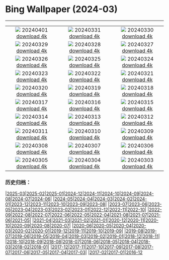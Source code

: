 # Bing Wallpaper (2024-03)
**************
| | | |
| :----: | :----: | :----: |
| ![](https://www.bing.com/th?id=OHR.PalazzoFarnese_IT-IT8737632028_1920x1080.jpg) 20240401 [download 4k](https://www.bing.com/th?id=OHR.PalazzoFarnese_IT-IT8737632028_UHD.jpg) | ![](https://www.bing.com/th?id=OHR.HungarianEggs_IT-IT8993577928_1920x1080.jpg) 20240331 [download 4k](https://www.bing.com/th?id=OHR.HungarianEggs_IT-IT8993577928_UHD.jpg) | ![](https://www.bing.com/th?id=OHR.SleepySloth_IT-IT7892909153_1920x1080.jpg) 20240330 [download 4k](https://www.bing.com/th?id=OHR.SleepySloth_IT-IT7892909153_UHD.jpg) |
| ![](https://www.bing.com/th?id=OHR.SouthStackLight_IT-IT5123694912_1920x1080.jpg) 20240329 [download 4k](https://www.bing.com/th?id=OHR.SouthStackLight_IT-IT5123694912_UHD.jpg) | ![](https://www.bing.com/th?id=OHR.ShanghaiBlossoms_IT-IT7775972818_1920x1080.jpg) 20240328 [download 4k](https://www.bing.com/th?id=OHR.ShanghaiBlossoms_IT-IT7775972818_UHD.jpg) | ![](https://www.bing.com/th?id=OHR.TeatroColon_IT-IT6266704589_1920x1080.jpg) 20240327 [download 4k](https://www.bing.com/th?id=OHR.TeatroColon_IT-IT6266704589_UHD.jpg) |
| ![](https://www.bing.com/th?id=OHR.Milanbusinesscenter_IT-IT6797515629_1920x1080.jpg) 20240326 [download 4k](https://www.bing.com/th?id=OHR.Milanbusinesscenter_IT-IT6797515629_UHD.jpg) | ![](https://www.bing.com/th?id=OHR.ColorfulHoli_IT-IT7690011331_1920x1080.jpg) 20240325 [download 4k](https://www.bing.com/th?id=OHR.ColorfulHoli_IT-IT7690011331_UHD.jpg) | ![](https://www.bing.com/th?id=OHR.WhiteEyes_IT-IT2367465138_1920x1080.jpg) 20240324 [download 4k](https://www.bing.com/th?id=OHR.WhiteEyes_IT-IT2367465138_UHD.jpg) |
| ![](https://www.bing.com/th?id=OHR.AmazonClouds_IT-IT1860560546_1920x1080.jpg) 20240323 [download 4k](https://www.bing.com/th?id=OHR.AmazonClouds_IT-IT1860560546_UHD.jpg) | ![](https://www.bing.com/th?id=OHR.WaikatoWater_IT-IT0972621598_1920x1080.jpg) 20240322 [download 4k](https://www.bing.com/th?id=OHR.WaikatoWater_IT-IT0972621598_UHD.jpg) | ![](https://www.bing.com/th?id=OHR.BwindiNationalForest_IT-IT7927335166_1920x1080.jpg) 20240321 [download 4k](https://www.bing.com/th?id=OHR.BwindiNationalForest_IT-IT7927335166_UHD.jpg) |
| ![](https://www.bing.com/th?id=OHR.SpringCaveDale_IT-IT3874246493_1920x1080.jpg) 20240320 [download 4k](https://www.bing.com/th?id=OHR.SpringCaveDale_IT-IT3874246493_UHD.jpg) | ![](https://www.bing.com/th?id=OHR.RedFox_IT-IT0563708572_1920x1080.jpg) 20240319 [download 4k](https://www.bing.com/th?id=OHR.RedFox_IT-IT0563708572_UHD.jpg) | ![](https://www.bing.com/th?id=OHR.ElephantRock_IT-IT7160275980_1920x1080.jpg) 20240318 [download 4k](https://www.bing.com/th?id=OHR.ElephantRock_IT-IT7160275980_UHD.jpg) |
| ![](https://www.bing.com/th?id=OHR.AltaredellaPatria_IT-IT8301062240_1920x1080.jpg) 20240317 [download 4k](https://www.bing.com/th?id=OHR.AltaredellaPatria_IT-IT8301062240_UHD.jpg) | ![](https://www.bing.com/th?id=OHR.BambooPanda_IT-IT5188324890_1920x1080.jpg) 20240316 [download 4k](https://www.bing.com/th?id=OHR.BambooPanda_IT-IT5188324890_UHD.jpg) | ![](https://www.bing.com/th?id=OHR.AnzaBorregoBloom_IT-IT1728403447_1920x1080.jpg) 20240315 [download 4k](https://www.bing.com/th?id=OHR.AnzaBorregoBloom_IT-IT1728403447_UHD.jpg) |
| ![](https://www.bing.com/th?id=OHR.AyutthayaTree_IT-IT4581996265_1920x1080.jpg) 20240314 [download 4k](https://www.bing.com/th?id=OHR.AyutthayaTree_IT-IT4581996265_UHD.jpg) | ![](https://www.bing.com/th?id=OHR.MagadiFlamingos_IT-IT3571024430_1920x1080.jpg) 20240313 [download 4k](https://www.bing.com/th?id=OHR.MagadiFlamingos_IT-IT3571024430_UHD.jpg) | ![](https://www.bing.com/th?id=OHR.BryceSnow_IT-IT2944842663_1920x1080.jpg) 20240312 [download 4k](https://www.bing.com/th?id=OHR.BryceSnow_IT-IT2944842663_UHD.jpg) |
| ![](https://www.bing.com/th?id=OHR.SleepyKoala_IT-IT1648374764_1920x1080.jpg) 20240311 [download 4k](https://www.bing.com/th?id=OHR.SleepyKoala_IT-IT1648374764_UHD.jpg) | ![](https://www.bing.com/th?id=OHR.BeaumontClock_IT-IT6612904601_1920x1080.jpg) 20240310 [download 4k](https://www.bing.com/th?id=OHR.BeaumontClock_IT-IT6612904601_UHD.jpg) | ![](https://www.bing.com/th?id=OHR.BistiBlue_IT-IT0491354330_1920x1080.jpg) 20240309 [download 4k](https://www.bing.com/th?id=OHR.BistiBlue_IT-IT0491354330_UHD.jpg) |
| ![](https://www.bing.com/th?id=OHR.TateLightUp_IT-IT9961329902_1920x1080.jpg) 20240308 [download 4k](https://www.bing.com/th?id=OHR.TateLightUp_IT-IT9961329902_UHD.jpg) | ![](https://www.bing.com/th?id=OHR.TarragonaSpain_IT-IT1704210976_1920x1080.jpg) 20240307 [download 4k](https://www.bing.com/th?id=OHR.TarragonaSpain_IT-IT1704210976_UHD.jpg) | ![](https://www.bing.com/th?id=OHR.WahclellaFalls_IT-IT1579861571_1920x1080.jpg) 20240306 [download 4k](https://www.bing.com/th?id=OHR.WahclellaFalls_IT-IT1579861571_UHD.jpg) |
| ![](https://www.bing.com/th?id=OHR.BangkokCircle_IT-IT8552577608_1920x1080.jpg) 20240305 [download 4k](https://www.bing.com/th?id=OHR.BangkokCircle_IT-IT8552577608_UHD.jpg) | ![](https://www.bing.com/th?id=OHR.ArenalCostaRica_IT-IT1610887300_1920x1080.jpg) 20240304 [download 4k](https://www.bing.com/th?id=OHR.ArenalCostaRica_IT-IT1610887300_UHD.jpg) | ![](https://www.bing.com/th?id=OHR.KrugerLeopard_IT-IT3868840858_1920x1080.jpg) 20240303 [download 4k](https://www.bing.com/th?id=OHR.KrugerLeopard_IT-IT3868840858_UHD.jpg) |

### 历史归档：

|[2025-03](/../2025-03/2025-03.md)|[2025-02](/../2025-02/2025-02.md)|[2025-01](/../2025-01/2025-01.md)|[2024-12](/../2024-12/2024-12.md)|[2024-11](/../2024-11/2024-11.md)|[2024-10](/../2024-10/2024-10.md)|[2024-09](/../2024-09/2024-09.md)|[2024-08](/../2024-08/2024-08.md)|[2024-07](/../2024-07/2024-07.md)|[2024-06](/../2024-06/2024-06.md)|
|[2024-05](/../2024-05/2024-05.md)|[2024-04](/../2024-04/2024-04.md)|[2024-03](/2024-03.md)|[2024-02](/../2024-02/2024-02.md)|[2024-01](/../2024-01/2024-01.md)|[2023-12](/../2023-12/2023-12.md)|[2023-11](/../2023-11/2023-11.md)|[2023-10](/../2023-10/2023-10.md)|[2023-09](/../2023-09/2023-09.md)|[2023-08](/../2023-08/2023-08.md)|
|[2023-07](/../2023-07/2023-07.md)|[2023-06](/../2023-06/2023-06.md)|[2023-05](/../2023-05/2023-05.md)|[2023-04](/../2023-04/2023-04.md)|[2023-03](/../2023-03/2023-03.md)|[2023-02](/../2023-02/2023-02.md)|[2023-01](/../2023-01/2023-01.md)|[2022-12](/../2022-12/2022-12.md)|[2022-11](/../2022-11/2022-11.md)|[2022-10](/../2022-10/2022-10.md)|
|[2022-09](/../2022-09/2022-09.md)|[2022-08](/../2022-08/2022-08.md)|[2022-07](/../2022-07/2022-07.md)|[2022-06](/../2022-06/2022-06.md)|[2022-05](/../2022-05/2022-05.md)|[2022-04](/../2022-04/2022-04.md)|[2021-08](/../2021-08/2021-08.md)|[2021-07](/../2021-07/2021-07.md)|[2021-06](/../2021-06/2021-06.md)|[2021-05](/../2021-05/2021-05.md)|
|[2021-04](/../2021-04/2021-04.md)|[2021-03](/../2021-03/2021-03.md)|[2021-02](/../2021-02/2021-02.md)|[2021-01](/../2021-01/2021-01.md)|[2020-12](/../2020-12/2020-12.md)|[2020-11](/../2020-11/2020-11.md)|[2020-10](/../2020-10/2020-10.md)|[2020-09](/../2020-09/2020-09.md)|[2020-08](/../2020-08/2020-08.md)|[2020-07](/../2020-07/2020-07.md)|
|[2020-06](/../2020-06/2020-06.md)|[2020-05](/../2020-05/2020-05.md)|[2020-04](/../2020-04/2020-04.md)|[2020-03](/../2020-03/2020-03.md)|[2020-02](/../2020-02/2020-02.md)|[2020-01](/../2020-01/2020-01.md)|[2019-12](/../2019-12/2019-12.md)|[2019-11](/../2019-11/2019-11.md)|[2019-10](/../2019-10/2019-10.md)|[2019-09](/../2019-09/2019-09.md)|
|[2019-08](/../2019-08/2019-08.md)|[2019-07](/../2019-07/2019-07.md)|[2019-06](/../2019-06/2019-06.md)|[2019-05](/../2019-05/2019-05.md)|[2019-04](/../2019-04/2019-04.md)|[2019-03](/../2019-03/2019-03.md)|[2019-02](/../2019-02/2019-02.md)|[2019-01](/../2019-01/2019-01.md)|[2018-12](/../2018-12/2018-12.md)|[2018-11](/../2018-11/2018-11.md)|
|[2018-10](/../2018-10/2018-10.md)|[2018-09](/../2018-09/2018-09.md)|[2018-08](/../2018-08/2018-08.md)|[2018-07](/../2018-07/2018-07.md)|[2018-06](/../2018-06/2018-06.md)|[2018-05](/../2018-05/2018-05.md)|[2018-04](/../2018-04/2018-04.md)|[2018-03](/../2018-03/2018-03.md)|[2018-02](/../2018-02/2018-02.md)|[2018-01](/../2018-01/2018-01.md)|
|[2017-12](/../2017-12/2017-12.md)|[2017-11](/../2017-11/2017-11.md)|[2017-10](/../2017-10/2017-10.md)|[2017-09](/../2017-09/2017-09.md)|[2017-08](/../2017-08/2017-08.md)|[2017-07](/../2017-07/2017-07.md)|[2017-06](/../2017-06/2017-06.md)|[2017-05](/../2017-05/2017-05.md)|[2017-04](/../2017-04/2017-04.md)|[2017-03](/../2017-03/2017-03.md)|
|[2017-02](/../2017-02/2017-02.md)|[2017-01](/../2017-01/2017-01.md)|[2016-12](/../2016-12/2016-12.md)